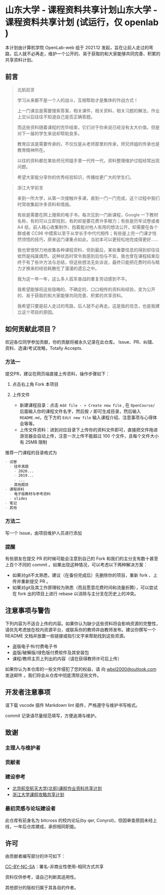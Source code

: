 # 山东大学 - 课程资料共享计划山东大学 - 课程资料共享计划 (试运行，仅 openlab )

本计划由计算机学院 OpenLab-web 组于 2021.12 发起，旨在让前人走过的弯路，后人就不必再走，维护一个公开的、易于获取的和大家能够共同完善、积累的共享资料计划。

## 前言

> 北航前言
> 
> 学习从来都不是一个人的战斗，互相帮助才是集体的作战方式！
> 
> 上一门课总是需要搜索答案，相关课件，相关资料，相关习题的解法，作业上交以后往往不知道自己是否正确答题。
> 
> 而这些资料随着课程的完毕结束，它们对于你来说已经没有太大价值，但是对下一届的学生来说却帮助良多。
> 
> 教育应该是需要传承的，不仅仅是从老师那里的传承，师兄师姐的传承也是教育精神所在。
> 
> 以往的资料都在某些师兄师姐手里一代传一代，资料整理维护过程经常出现问题。
> 
> 希望大家能分享你的优秀经验知识，传播给更广大的学生们。

> 浙江大学前言
> 
> 来到一所大学，从第一次接触许多课，直到一门一门完成，这个过程中我们时常收集起许多资料和情报。
> 
> 有些是需要在网上搜索的电子书，每次见到一门新课程，Google 一下教材名称，有的可以立即找到，有的却是要花费许多眼力；有些是历年试卷或者 A4 纸，前人精心收集制作，抱着能对他人有用的想法公开，却需要在各个群或者 CC98 中摸索以至于从学长手中代代相传；有些是上完一门课才恍然领悟的技巧，原来这门课重点如此，当初本可以更轻松地完成得更好……
> 
> 我也曾很努力地收集各种课程资料，但到最后，某些重要信息的得到却往往依然是纯属偶然。这种状态时常令我感到后怕与不安。我也曾在课程结束后终于有了些许方法与总结，但这些想法无处诉说，最终只能把花费时间与精力才换来的经验耗散在了漫漫的遗忘之中。
> 
> 我为这一年一年，这么多人孤军奋战的重复劳动感到不平。
> 
> 我希望能够将这些隐晦的、不确定的、口口相传的资料和经验，变为公开的、易于获取的和大家能够共同完善、积累的共享资料。
> 
> 我希望只要是前人走过的弯路，后人就不必再走。这是我的信念，也是我建立这个项目的原因。

## 如何贡献此项目？

欢迎各位同学参加贡献，你的贡献将被永久记录在此仓库。
Issue、PR、纠错、资料、选课/考试攻略，Totally Accepts.

### 方法一

提交PR，建议在网页端直接上传资料，操作步骤如下：

1. 点击右上角 Fork 本项目

2. 上传文件
   - 新建课程目录：点击 `Add file - > Create new file` , 在 `OpenCourse/` 后面输入你的课程文件名字，然后按 `/` 即可生成目录，然后输入 `README.md`，在下方的 `Edit new file` 输入课程介绍、注意事项与心得体会等等。
   - 上传文件资料：进到对应目录下上传你的资料文件即可，直接把文件拖进游览器会自动上传，注意一次上传不能超过 100 个文件，且每个文件大小有 25MB 限制
  
推荐一门课程的目录格式为

```markdown
- 试卷
  - 往年真题
    - 2020...
    - 2019...
    - ...
  - 其他题目
- 课程资料
  - 电子版教材与参考资料
  - slides
- 笔记
- 其他
```

### 方法二

写一个 Issue，由项目维护人员进行添加

### 提醒

有些朋友在提交 PR 的时候可能会注意到自己的 Fork 和我们的主分支有数十甚至上百个不同的 commit 。如果出现这种情况，可以考虑以下两种解决方案：

- 如果对git不太熟悉，建议（在备份完成后）先删除你的项目，重新 fork 、上传并重新提交 PR 。
- 如果对git及其工作原理较为熟悉（而且愿意花费时间和流量折腾），可以尝试在 fork 出的项目上进行 rebase 以消除与主分支在历史上的冲突。

## 注意事项与警告

下列内容为不适合上传的内容。如果你认为缺少这些资料将会影响资源的完整性，请优先考虑放在校内资源平台，或联系你的教师并由教师发布。建议你撰写一个 README 文档并放置一些链接或指引文字来帮助找到这些资源。

- 盗版电子书/付费电子书
- 盗版/破解版/绿色版付费软件及其安装包
- 课程/教师主页上列出的内容（请在获得教师许可后上传）

如果你认为本仓库的一些文件侵犯了您的权益，请 向 wbxl2000@outlook.com 发送邮件 。我们将会从仓库中彻底清除这些文件。

## 开发者注意事项

请下载 vscode 插件 Markdown lint 插件，严格遵守与维护书写格式。

commit 记录请尽量规范填写，方便追溯与维护。

## 致谢

### 主理人与维护者

### 贡献者

### 建设参考

- [北京航空航天大学(北航)课程作业资料共享计划](https://github.com/TheBloodthirster/BUAA_Course_Sharing)
- [浙江大学课程攻略共享计划](https://github.com/QSCTech/zju-icicles)

### 最初灵感与论坛建设者

此仓库有前身名为 bitcross 的校内论坛(by qer, Conyrol)，但因审查原因未经上线，一年后仓库建成，承担相同职能。

## 许可

由贡献者编写部分的许可如下：

[CC-BY-NC-SA](https://creativecommons.org/licenses/by-nc-sa/4.0/deed.zh)：署名-非商业性使用-相同方式共享

资料仅供参考，请自己判断其适用性。

其他部分的版权归属于其各自的作者。
